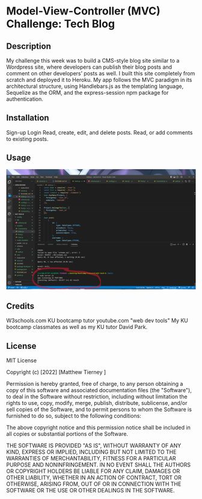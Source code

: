 # Model-View-Controller (MVC) Challenge: Tech Blog

## Description
My challenge this week was to build a CMS-style blog site similar to a Wordpress site, where developers can publish their blog posts and comment on other developers’ posts as well. I built this site completely from scratch and deployed it to Heroku. My app follows the MVC paradigm in its architectural structure, using Handlebars.js as the templating language, Sequelize as the ORM, and the express-session npm package for authentication.

## Installation 
Sign-up
Login
Read, create, edit, and delete posts.
Read, or add comments to existing posts. 

## Usage

![alt text](assets/Screenshot%20(107).png)


## Credits
W3schools.com
KU bootcamp tutor 
youtube.com "web dev tools"
My KU bootcamp classmates as well as my KU tutor David Park. 


## License 

MIT License

Copyright (c) [2022] [Matthew Tierney ]

Permission is hereby granted, free of charge, to any person obtaining a copy
of this software and associated documentation files (the "Software"), to deal
in the Software without restriction, including without limitation the rights
to use, copy, modify, merge, publish, distribute, sublicense, and/or sell
copies of the Software, and to permit persons to whom the Software is
furnished to do so, subject to the following conditions:

The above copyright notice and this permission notice shall be included in all
copies or substantial portions of the Software.

THE SOFTWARE IS PROVIDED "AS IS", WITHOUT WARRANTY OF ANY KIND, EXPRESS OR
IMPLIED, INCLUDING BUT NOT LIMITED TO THE WARRANTIES OF MERCHANTABILITY,
FITNESS FOR A PARTICULAR PURPOSE AND NONINFRINGEMENT. IN NO EVENT SHALL THE
AUTHORS OR COPYRIGHT HOLDERS BE LIABLE FOR ANY CLAIM, DAMAGES OR OTHER
LIABILITY, WHETHER IN AN ACTION OF CONTRACT, TORT OR OTHERWISE, ARISING FROM,
OUT OF OR IN CONNECTION WITH THE SOFTWARE OR THE USE OR OTHER DEALINGS IN THE
SOFTWARE.
